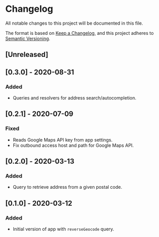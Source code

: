 # Changelog
All notable changes to this project will be documented in this file.

The format is based on [Keep a Changelog](https://keepachangelog.com/en/1.0.0/),
and this project adheres to [Semantic Versioning](https://semver.org/spec/v2.0.0.html).

## [Unreleased]

## [0.3.0] - 2020-08-31
### Added
- Queries and resolvers for address search/autocompletion.

## [0.2.1] - 2020-07-09
### Fixed
- Reads Google Maps API key from app settings.
- Fix outbound access host and path for Google Maps API.

## [0.2.0] - 2020-03-13
### Added
- Query to retrieve address from a given postal code.

## [0.1.0] - 2020-03-12
### Added
- Initial version of app with `reverseGeocode` query.
